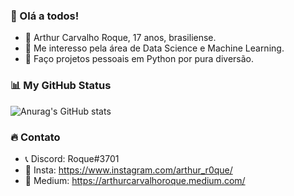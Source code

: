 ### 👋 Olá a todos! 

* 👦 Arthur Carvalho Roque, 17 anos, brasiliense. 
* 🤖 Me interesso pela área de Data Science e Machine Learning.
* 🐍 Faço projetos pessoais em Python por pura diversão. 

### 📊 My GitHub Status
![Anurag's GitHub stats](https://github-readme-stats.vercel.app/api?username=ArthurRoque&show_icons=true&theme=highcontrast)

### 🔥 Contato
- 📞 Discord: Roque#3701
- 📸 Insta: https://www.instagram.com/arthur_r0que/
- 📝 Medium: https://arthurcarvalhoroque.medium.com/

<!---
ArthurRoque/ArthurRoque is a ✨ special ✨ repository because its `README.md` (this file) appears on your GitHub profile.
You can click the Preview link to take a look at your changes.
--->

